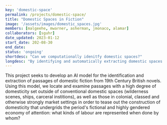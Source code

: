 ```yaml
---
key: 'domestic-space'
permalink: /projects/domestic-space/
title: "Domestic Spaces in Fiction"
image: '/assets/images/domestic_spaces.jpg'
members: [malgeehe, mwarner, asherman, jmonaco, alamar]
collaborators: [sguhr]
date_updated: 2023-01-12
start_date: 202-08-30
end_date: 
status: 'ongoing'
shortdesc: "Can we computationally idenitfy domestic spaces?"
longdesc: "By identifying and automatically extracting domestic spaces from novels, we explore the entwinned construction of gender and domesticity"
---
```

This project seeks to develop an AI model for the identification and extraction of passages of domestic fiction from 19th Century British novels. Using this model, we locate and examine passages with a high degree of domesticity set outside of conventional domestic spaces (wilderness scenes, ships, carceral institions), as well as those in colonial, classed and otherwise strongly market settings in order to tease out the construction of domesticity that undergrids the period's fictional and highly gendered economy of attention: what kinds of labour are represented when done by whom? 
